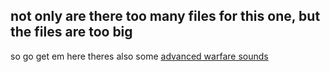 ## not only are there too many files for this one, but the files are too big

so go get em here theres also some [advanced warfare sounds](https://mega.nz/folder/NrgAmSJZ#STwSnP6YYJ_UMFqhlEdv3Q)
